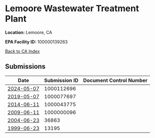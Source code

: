 # Lemoore Wastewater Treatment Plant

**Location:** Lemoore, CA

**EPA Facility ID:** 100000139263

[Back to CA Index](../../index.md)

## Submissions

| Date | Submission ID | Document Control Number |
|------|--------------|-------------------------|
| [2024-05-07](submissions/1000112696.md) | 1000112696 |  |
| [2019-05-07](submissions/1000077697.md) | 1000077697 |  |
| [2014-06-11](submissions/1000043775.md) | 1000043775 |  |
| [2009-06-11](submissions/1000000096.md) | 1000000096 |  |
| [2004-06-23](submissions/36863.md) | 36863 |  |
| [1999-06-23](submissions/13195.md) | 13195 |  |
